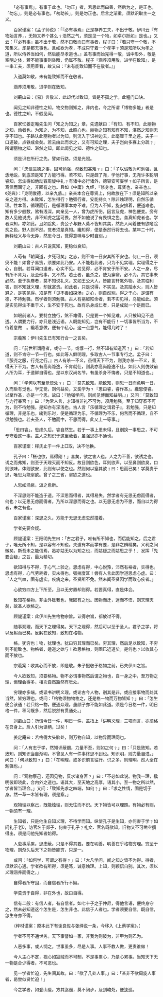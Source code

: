 <!-- { "loadSidebar": true } -->
　　「必有事焉」，有事于此也。「勿正」者，若思此而曰善，然后为之，是正也。「勿忘」，则是必有事也。「勿助长」，则是勿正也。后言之渐重，须默识取主一之义。

　　百家谨案：《孟子师说》：「『必有事焉』正是存养工夫，不出于敬。伊川云『有物始言养，，无物又养个甚么﹖浩然之气，须是见一个物，如卓尔跃如』是也。」又云：「『必有事』虽不出于敬，然不曰敬而曰有事者，程子曰：『若只守一个敬，不知集义，却是都无事也。且如欲为孝，不成只守着一个孝字﹖须是知所以为孝之道，所以侍养当如何，然后能尽孝道也。』盖有事而始完得一敬，诚中形外，敬是空明之体，若不能事事则昏暗，仍属不敬。程子『涵养须用敬，进学在致知』，是一串工夫，须用善看，故又曰：『未有能致知而不在敬者。』」

　　入道莫如敬，未有能致知而不在敬者。

　　涵养须用敬，进学则在致知。

　　刘蕺山曰：《易》言敬义，此却代以致知，皆是不孤之学。此程门口诀。

　　闻见之知非德性之知，物交物则知之，非内也，今之所谓「博物多能」者是也。德性之知，不假见闻。

　　百家忆姜定庵先生问「知之为知之」章，先遗献曰：「有知、有不知，此丽物之知，动者也。为知之、为不知，此照心也。丽物之知有知有不知，湛然之知则无乎不知也。子路认此丽物者以为知，则流入于识神边去，此毫厘千里之差。夫子一口道破，点铁成金矣。若云由此而求之，又有可知之理，夫子岂向多寡上分疏﹖」所谓丽物之知、湛然之知，即此闻见之知、德性之知也。

　　须是识在所行之先。譬如行路，须是光照。

　　问：「忠信进德之事，固可勉强，然致知甚难﹖」曰：「子以诚敬为可勉强，且恁地说。到底须是知了方能行得。若不知，只是觑了尧，学他行事，无尧许多聪明睿知，怎生得如他动容周旋中礼﹖有诸中必行诸外，德容安可妄学﹖如子所言，是笃信而固守之，非固有之也。且如《中庸》九经，『修身也，尊贤也，亲亲也』。《尧典》：『克明俊德，以亲九族。』亲亲本合在尊贤上，何故放在下﹖须是知所以亲亲之道方得。未致知，怎生得行﹖勉强行者，安能持久﹖除非烛理明，自然乐循理。性本善，循理而行，是循理事本亦不难。但为人不知，旋安排着，便道难也。知有多少般数，煞有浅深。向亲见一人，曾为虎所伤，因言及虎，神色便变。旁有数人见他说虎，非不知虎之猛可畏，然不如他说了有畏惧之色。盖真知虎者也。学者深知，亦如此。且如脍炙，贵公子与野人莫不皆知其美，然贵人闻着便有欲嗜脍炙之色，野人则不然。觉者须是真知。纔知得，便是泰然行将去也。某年二十时，解释经义与今无异，然思今日，觉得意味与少时自别。」

　　刘蕺山曰：古人只说真知，更稳似良知。

　　人苟有「朝闻道，夕死可矣」之志，则不肯一日安其所不安也。何止一日，须臾不能！如曾子易箦，须要如此乃安。人不能若此者，只为不见实理。实理得之于心，自别。若耳闻口道者，心实不见。若见得，必不肯安于所不安。人之一身，尽有所不肯为，及至他事，又不然。若士者，虽杀之，使为穿窬，必不为，其它事未必然。至于执卷者，莫不知说礼义，又如王公大人，皆能言轩冕外物，及其临利害，则不知就义理，却就富贵。如此者，只是说得，不实见。及其蹈水火，则人皆避之，是实见得。须是有「见不善如探汤」之心，则自然别。得之于心，是谓有德，不待勉强。然学者则须勉强。古人有捐躯殒命者，若不实见得，乌能如此。须是实见得生不重于义，生不安于死也。故有杀身成仁者，只是成就一个是而已。

　　如眼前诸人，要特立独行，煞不难得，只是要一个知见难。人只被知见不通透。人谓要力行，亦只是浅近语。人既能知见，岂有不能行！一切事皆所当为，不待着意做　。纔着意做，便有个私心。这一点意气，能得几时了！

　　宗羲案：伊川先生已有知行合一之言矣。

　　问：「前世所谓隐者，或守一节，或惇一行，然不知有知道否﹖」曰：「若知道，则不肯守一节一行也。如此等人鲜明理，多取古人一节事专行之。孟子曰：『服尧之服，行尧之行。』古人有杀一不义，虽得天下不为，则我亦杀一不义，虽得天下不为。古人有高尚隐逸，不肯就仕，则我亦高尚隐逸不仕。如此人则仿效前人所为耳，于道鲜自得也。是以东汉尚名节，有虽杀身不悔者，只是不知道也。」

　　问：「学何以有至觉悟处﹖」曰：「莫先致知。能致知，则思一日而愈明一日，久而后有觉也。学无觉，则何益矣，又奚学为﹖『思曰睿，睿作圣』。纔思便睿。以至作圣，亦是一个思。故曰：『勉强学问，则闻见博而知益明。』」又问：「莫致知与力行兼否﹖」曰：「为常人言，才知得非礼不可为，须用勉强，至于知穿窬不可为，则不待勉强，是知亦有深浅也。古人言『乐循理之谓君子』，若勉强，只是知循理，非是乐也。纔到乐时，便是循理为乐，不循理为不乐，何苦而不循理，自不须勉强也。若夫圣人，不勉而中，不思而得，此又上一等事。」

　　「思曰睿」。思虑久后，睿自然生。若于一事上思未得，且别换一事思之，不可专守着这一事。盖人之知识于这里蔽着，虽强思亦不通也。

　　百家谨案：释氏止于一件上□取，决不他换。

　　孔子曰：「枨也欲，焉得刚！」甚矣，欲之害人也。人之为不善，欲诱之也。诱之而弗知，则至于天理灭而不知反。故目则欲色，耳则欲声，以至鼻则欲臭，口则欲味，体则欲安，此则有以使之也。然则何以窒其欲﹖曰：思而已矣！学莫贵于思，唯思为能窒欲。曾子之三省，窒欲之道也。

　　人思如涌泉，汲之愈新。

　　不深思则不能造于道。不深思而得者，其得易失。然学者有无思无虑而得者，何也﹖以无思无虑而得者，乃所以深思而得之也。以无思无虑为不思，而自以为得者，未之有也。

　　百家谨案：深思之久，方能于无思无虑忽然撞着。

　　学者先要会疑。

　　顾諟谨案：王阳明先生曰：「古之君子，唯有所不知也，而后能知之。后之君子，唯无所不知，是以容有不知也。夫道有本而学有要，是非之辨精矣，义利之间微矣，斯吾未之能信焉，曷亦姑无以为知之也，而姑疑之而姑思之乎！」发挥「先要会疑」之旨，最为精切。

　　欲知得与不得，于心气上验之。思虑有得，中心悦豫，沛然有裕者，实得也。思虑有得，心气劳耗者，实未得也，强揣度耳！尝有人言此因学道思虑心虚。曰：「人之气血，固有虚实。疾病之来，圣贤所不免。然未闻圣贤因学而致心疾者。」

　　心欲穷四方上下所至，且以无穷置却则得。若要真得，直是体会。

　　致知在格物，非由外铄我也，我固有之也。因物而迁，迷而不悟，则天理灭矣，故圣人欲格之。

　　顾諟谨案：此伊川先生格物宗旨。认得宗旨，都放过不得。

　　随事观理，而天下之理得矣。天下之理得，然后可以至于圣人。君子之学，将以反躬而已矣。反躬在致知，致知在格物。

　　格，犹穷也；物，犹理也。犹曰穷其理而已矣。穷其理，然后足以致知，不穷则不能致也。物格者，适道之始与！欲思格物，则固已近道矣。是何也﹖以收其心而不放也。

　　宗羲案：收其心而不放，即是敬。朱子掇敬于格物之前，已失伊川之旨。

　　今人欲致知，须要格物。物不必谓事物然后谓之物也，自一身之中，至万物之理，但理会得多，相次自然豁然有觉处。

　　穷理亦多端，或读书讲明义理，或论古今人物，别其是非，或应接事物而处其当然，皆穷理也。或问：「格物须物物格之，还是格一物而万物皆知﹖」曰：「怎生便会该通！若只格一物，便通众理，虽颜子亦不能如此道。须是今日格一件，明日格一件，积习既多，然后脱然有贯通处。」

　　刘蕺山曰：所谓今日一件，明日一件，盖指上「讲明义理」三项而言，亦须格在吾身上。后人引为话柄，过矣！

　　姜定庵曰：若格得大头脑处，则万物自知，以物异而理同也。

　　问：「人有志于学，然知识蔽锢，力量不至，则如之何﹖」曰：「只是致知。若致知，则知识当自渐明，不曾见人有一件事终思不到也。知识明，则力量自进。」问曰：「何以致知﹖」曰：「在明理，或多识前言往行。识之多，则理明。然人全在勉强也。」

　　问：「观物察己，还因见物，反求诸身否﹖」曰：「不必如此说。物我一理，纔明彼即晓此，合内外之道也。语其大，至天地之高厚，语其小，至一物之所以然，学者皆当理会。」又问：「致知先求之四端，如何﹖」曰：「求之性情，固是切于身。然一草一木皆有理，须是察。」

　　观物理以察己，既能烛理，则无往而不识。天下物皆可以理照。有物必有则，一物须有一理。

　　生知者，只是他生自知义理，不待学而知。纵使孔子是生知，亦何害于学﹖如问礼于老，访官名于郯子，何害于孔子﹖礼文、官名既欲知，旧物又不可凿空撰得出，须是问他先知者始得。

　　人患事系累，思虑蔽，只是不得其要。要在明善。明善在乎格物穷理。穷至于物理，则渐久后天下之物皆能穷，只是一。

　　或问：「如何学，可谓之有得﹖」曰：「大凡学问，闻之知之皆不为得。得者，须默识心通。学者欲有所得，须是笃，诚意烛理。上知，则颖悟自别。其次，须以义理涵养而得之。」

　　自得者所守固，而自信者所行不疑。

　　学莫贵于自得，非在外也，故曰自得。

　　信有二般：有信人者，有自信者。如七十子之于仲尼，得他言语，便终身守之，然未必知道这个怎生是，怎生非也。此信于人者也。学者须要自信。既自信，怎生夺亦不得。

　　（梓材谨案：原本此下有谢良佐与张绎说一条，今移入《上蔡学案》。）

　　学者不可不通世务。天下事譬如一家，非我为则彼为，非甲为则乙为。

　　人恶多事，或人悯之。世事虽多，尽是人事。人事不教人做，更责谁做！

　　今人主心不定，视心如寇贼而不可制，不是事累心，乃是心累事。当知天下无一物是合少得者，不可恶也。

　　见一学者忙迫，先生间其故。曰：「欲了几处人事。」曰：「某非不欲周旋人事者，曷尝似贤忙迫！」

　　今之学者，如登山厘，方其迄逦，莫不阔步，及到峻处，便逡巡。

